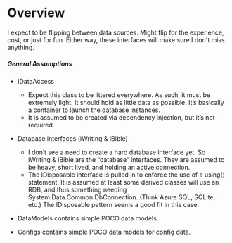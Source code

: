 ﻿# Overview

I expect to be flipping between data sources. Might flip for the experience, cost, or just for fun. Either way, these interfaces will make sure I don't miss anything. 

##### General Assumptions

* iDataAccess
    * Expect this class to be littered everywhere. As such, it must be extremely light. It should hold as little data as possible. It’s basically a container to launch the database instances. 
    * It is assumed to be created via dependency injection, but it’s not required. 


* Database interfaces (iWriting & iBible)
    * I don’t see a need to create a hard database interface yet. So iWriting & iBible are the “database” interfaces. They are assumed to be heavy, short lived, and holding an active connection. 
    * The IDisposable interface is pulled in to enforce the use of a using() statement. It is assumed at least some derived classes will use an RDB, and thus something needing System.Data.Common.DbConnection. (Think Azure SQL, SQLite, etc.) The IDisposable pattern seems a good fit in this case. 

* DataModels contains simple POCO data models. 

* Configs contains simple POCO data models for config data. 
